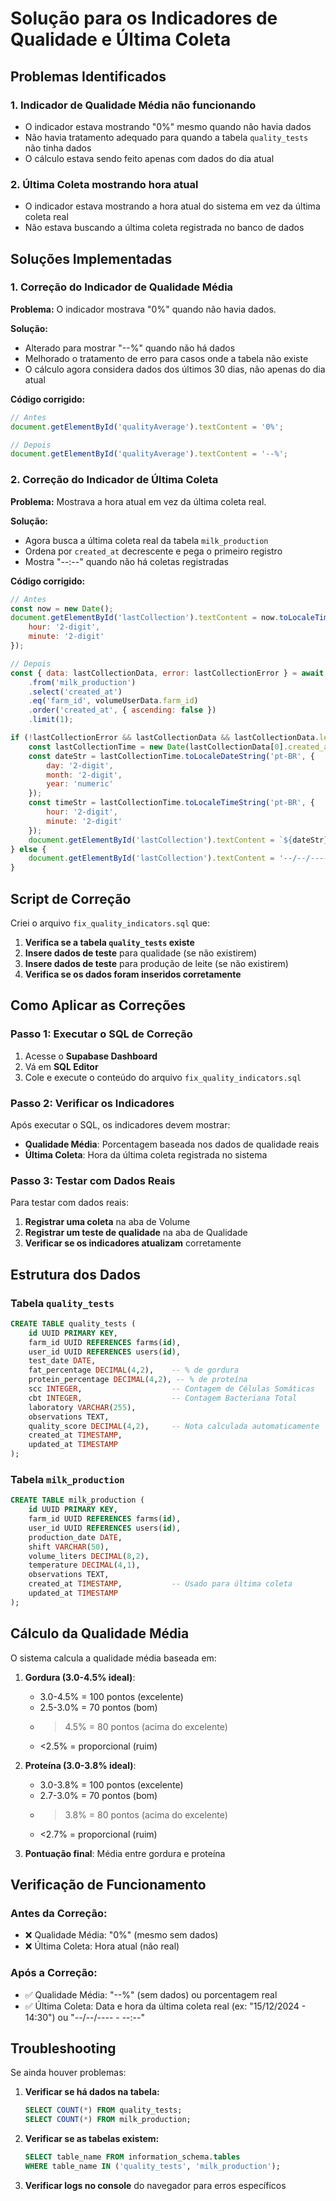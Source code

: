 # Solução para os Indicadores de Qualidade e Última Coleta

## Problemas Identificados

### 1. **Indicador de Qualidade Média não funcionando**
- O indicador estava mostrando "0%" mesmo quando não havia dados
- Não havia tratamento adequado para quando a tabela `quality_tests` não tinha dados
- O cálculo estava sendo feito apenas com dados do dia atual

### 2. **Última Coleta mostrando hora atual**
- O indicador estava mostrando a hora atual do sistema em vez da última coleta real
- Não estava buscando a última coleta registrada no banco de dados

## Soluções Implementadas

### 1. **Correção do Indicador de Qualidade Média**

**Problema:** O indicador mostrava "0%" quando não havia dados.

**Solução:** 
- Alterado para mostrar "--%" quando não há dados
- Melhorado o tratamento de erro para casos onde a tabela não existe
- O cálculo agora considera dados dos últimos 30 dias, não apenas do dia atual

**Código corrigido:**
```javascript
// Antes
document.getElementById('qualityAverage').textContent = '0%';

// Depois  
document.getElementById('qualityAverage').textContent = '--%';
```

### 2. **Correção do Indicador de Última Coleta**

**Problema:** Mostrava a hora atual em vez da última coleta real.

**Solução:**
- Agora busca a última coleta real da tabela `milk_production`
- Ordena por `created_at` decrescente e pega o primeiro registro
- Mostra "--:--" quando não há coletas registradas

**Código corrigido:**
```javascript
// Antes
const now = new Date();
document.getElementById('lastCollection').textContent = now.toLocaleTimeString('pt-BR', { 
    hour: '2-digit', 
    minute: '2-digit' 
});

// Depois
const { data: lastCollectionData, error: lastCollectionError } = await supabase
    .from('milk_production')
    .select('created_at')
    .eq('farm_id', volumeUserData.farm_id)
    .order('created_at', { ascending: false })
    .limit(1);

if (!lastCollectionError && lastCollectionData && lastCollectionData.length > 0) {
    const lastCollectionTime = new Date(lastCollectionData[0].created_at);
    const dateStr = lastCollectionTime.toLocaleDateString('pt-BR', { 
        day: '2-digit', 
        month: '2-digit', 
        year: 'numeric' 
    });
    const timeStr = lastCollectionTime.toLocaleTimeString('pt-BR', { 
        hour: '2-digit', 
        minute: '2-digit' 
    });
    document.getElementById('lastCollection').textContent = `${dateStr} - ${timeStr}`;
} else {
    document.getElementById('lastCollection').textContent = '--/--/---- - --:--';
}
```

## Script de Correção

Criei o arquivo `fix_quality_indicators.sql` que:

1. **Verifica se a tabela `quality_tests` existe**
2. **Insere dados de teste** para qualidade (se não existirem)
3. **Insere dados de teste** para produção de leite (se não existirem)
4. **Verifica se os dados foram inseridos corretamente**

## Como Aplicar as Correções

### Passo 1: Executar o SQL de Correção

1. Acesse o **Supabase Dashboard**
2. Vá em **SQL Editor**
3. Cole e execute o conteúdo do arquivo `fix_quality_indicators.sql`

### Passo 2: Verificar os Indicadores

Após executar o SQL, os indicadores devem mostrar:

- **Qualidade Média**: Porcentagem baseada nos dados de qualidade reais
- **Última Coleta**: Hora da última coleta registrada no sistema

### Passo 3: Testar com Dados Reais

Para testar com dados reais:

1. **Registrar uma coleta** na aba de Volume
2. **Registrar um teste de qualidade** na aba de Qualidade
3. **Verificar se os indicadores atualizam** corretamente

## Estrutura dos Dados

### Tabela `quality_tests`
```sql
CREATE TABLE quality_tests (
    id UUID PRIMARY KEY,
    farm_id UUID REFERENCES farms(id),
    user_id UUID REFERENCES users(id),
    test_date DATE,
    fat_percentage DECIMAL(4,2),    -- % de gordura
    protein_percentage DECIMAL(4,2), -- % de proteína
    scc INTEGER,                    -- Contagem de Células Somáticas
    cbt INTEGER,                    -- Contagem Bacteriana Total
    laboratory VARCHAR(255),
    observations TEXT,
    quality_score DECIMAL(4,2),     -- Nota calculada automaticamente
    created_at TIMESTAMP,
    updated_at TIMESTAMP
);
```

### Tabela `milk_production`
```sql
CREATE TABLE milk_production (
    id UUID PRIMARY KEY,
    farm_id UUID REFERENCES farms(id),
    user_id UUID REFERENCES users(id),
    production_date DATE,
    shift VARCHAR(50),
    volume_liters DECIMAL(8,2),
    temperature DECIMAL(4,1),
    observations TEXT,
    created_at TIMESTAMP,           -- Usado para última coleta
    updated_at TIMESTAMP
);
```

## Cálculo da Qualidade Média

O sistema calcula a qualidade média baseada em:

1. **Gordura (3.0-4.5% ideal)**: 
   - 3.0-4.5% = 100 pontos (excelente)
   - 2.5-3.0% = 70 pontos (bom)
   - >4.5% = 80 pontos (acima do excelente)
   - <2.5% = proporcional (ruim)

2. **Proteína (3.0-3.8% ideal)**:
   - 3.0-3.8% = 100 pontos (excelente)
   - 2.7-3.0% = 70 pontos (bom)
   - >3.8% = 80 pontos (acima do excelente)
   - <2.7% = proporcional (ruim)

3. **Pontuação final**: Média entre gordura e proteína

## Verificação de Funcionamento

### Antes da Correção:
- ❌ Qualidade Média: "0%" (mesmo sem dados)
- ❌ Última Coleta: Hora atual (não real)

### Após a Correção:
- ✅ Qualidade Média: "--%" (sem dados) ou porcentagem real
- ✅ Última Coleta: Data e hora da última coleta real (ex: "15/12/2024 - 14:30") ou "--/--/---- - --:--"

## Troubleshooting

Se ainda houver problemas:

1. **Verificar se há dados na tabela:**
   ```sql
   SELECT COUNT(*) FROM quality_tests;
   SELECT COUNT(*) FROM milk_production;
   ```

2. **Verificar se as tabelas existem:**
   ```sql
   SELECT table_name FROM information_schema.tables 
   WHERE table_name IN ('quality_tests', 'milk_production');
   ```

3. **Verificar logs no console** do navegador para erros específicos
